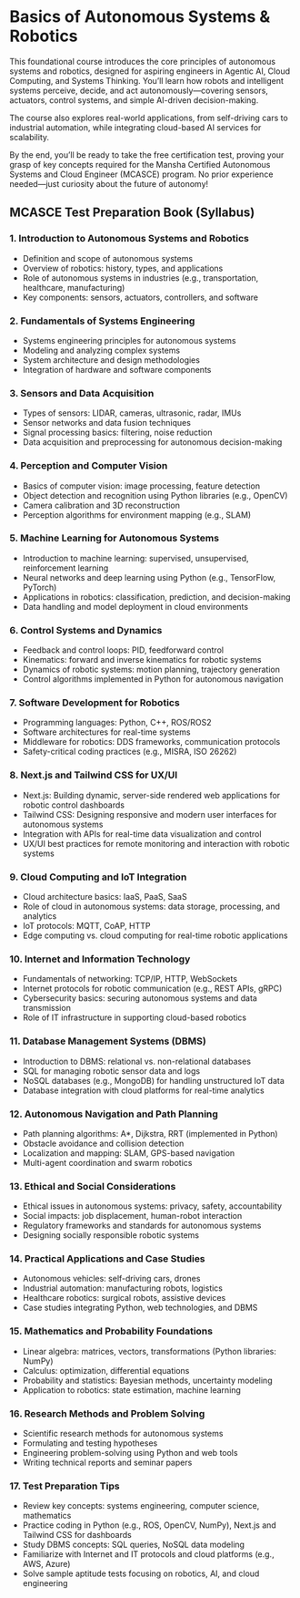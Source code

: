 # Basics of Autonomous Systems & Robotics

This foundational course introduces the core principles of autonomous systems and robotics, designed for aspiring engineers in Agentic AI, Cloud Computing, and Systems Thinking. You’ll learn how robots and intelligent systems perceive, decide, and act autonomously—covering sensors, actuators, control systems, and simple AI-driven decision-making. 

The course also explores real-world applications, from self-driving cars to industrial automation, while integrating cloud-based AI services for scalability. 

By the end, you’ll be ready to take the free certification test, proving your grasp of key concepts required for the Mansha Certified Autonomous Systems and Cloud Engineer (MCASCE) program. No prior experience needed—just curiosity about the future of autonomy!


## MCASCE Test Preparation Book (Syllabus)

### 1. Introduction to Autonomous Systems and Robotics

- Definition and scope of autonomous systems
- Overview of robotics: history, types, and applications
- Role of autonomous systems in industries (e.g., transportation, healthcare, manufacturing)
- Key components: sensors, actuators, controllers, and software

### 2. Fundamentals of Systems Engineering

- Systems engineering principles for autonomous systems
- Modeling and analyzing complex systems
- System architecture and design methodologies
- Integration of hardware and software components

### 3. Sensors and Data Acquisition

- Types of sensors: LIDAR, cameras, ultrasonic, radar, IMUs
- Sensor networks and data fusion techniques
- Signal processing basics: filtering, noise reduction
- Data acquisition and preprocessing for autonomous decision-making

### 4. Perception and Computer Vision

- Basics of computer vision: image processing, feature detection
- Object detection and recognition using Python libraries (e.g., OpenCV)
- Camera calibration and 3D reconstruction
- Perception algorithms for environment mapping (e.g., SLAM)

### 5. Machine Learning for Autonomous Systems

- Introduction to machine learning: supervised, unsupervised, reinforcement learning
- Neural networks and deep learning using Python (e.g., TensorFlow, PyTorch)
- Applications in robotics: classification, prediction, and decision-making
- Data handling and model deployment in cloud environments

### 6. Control Systems and Dynamics

- Feedback and control loops: PID, feedforward control
- Kinematics: forward and inverse kinematics for robotic systems
- Dynamics of robotic systems: motion planning, trajectory generation
- Control algorithms implemented in Python for autonomous navigation

### 7. Software Development for Robotics

- Programming languages: Python, C++, ROS/ROS2
- Software architectures for real-time systems
- Middleware for robotics: DDS frameworks, communication protocols
- Safety-critical coding practices (e.g., MISRA, ISO 26262)

### 8. Next.js and Tailwind CSS for UX/UI

- Next.js: Building dynamic, server-side rendered web applications for robotic control dashboards
- Tailwind CSS: Designing responsive and modern user interfaces for autonomous systems
- Integration with APIs for real-time data visualization and control
- UX/UI best practices for remote monitoring and interaction with robotic systems

### 9. Cloud Computing and IoT Integration

- Cloud architecture basics: IaaS, PaaS, SaaS
- Role of cloud in autonomous systems: data storage, processing, and analytics
- IoT protocols: MQTT, CoAP, HTTP
- Edge computing vs. cloud computing for real-time robotic applications

### 10. Internet and Information Technology

- Fundamentals of networking: TCP/IP, HTTP, WebSockets
- Internet protocols for robotic communication (e.g., REST APIs, gRPC)
- Cybersecurity basics: securing autonomous systems and data transmission
- Role of IT infrastructure in supporting cloud-based robotics

### 11. Database Management Systems (DBMS)

- Introduction to DBMS: relational vs. non-relational databases
- SQL for managing robotic sensor data and logs
- NoSQL databases (e.g., MongoDB) for handling unstructured IoT data
- Database integration with cloud platforms for real-time analytics

### 12. Autonomous Navigation and Path Planning

- Path planning algorithms: A*, Dijkstra, RRT (implemented in Python)
- Obstacle avoidance and collision detection
- Localization and mapping: SLAM, GPS-based navigation
- Multi-agent coordination and swarm robotics

### 13. Ethical and Social Considerations

- Ethical issues in autonomous systems: privacy, safety, accountability
- Social impacts: job displacement, human-robot interaction
- Regulatory frameworks and standards for autonomous systems
- Designing socially responsible robotic systems

### 14. Practical Applications and Case Studies

- Autonomous vehicles: self-driving cars, drones
- Industrial automation: manufacturing robots, logistics
- Healthcare robotics: surgical robots, assistive devices
- Case studies integrating Python, web technologies, and DBMS

### 15. Mathematics and Probability Foundations

- Linear algebra: matrices, vectors, transformations (Python libraries: NumPy)
- Calculus: optimization, differential equations
- Probability and statistics: Bayesian methods, uncertainty modeling
- Application to robotics: state estimation, machine learning

### 16. Research Methods and Problem Solving

- Scientific research methods for autonomous systems
- Formulating and testing hypotheses
- Engineering problem-solving using Python and web tools
- Writing technical reports and seminar papers

### 17. Test Preparation Tips

- Review key concepts: systems engineering, computer science, mathematics
- Practice coding in Python (e.g., ROS, OpenCV, NumPy), Next.js and Tailwind CSS for dashboards
- Study DBMS concepts: SQL queries, NoSQL data modeling
- Familiarize with Internet and IT protocols and cloud platforms (e.g., AWS, Azure)
- Solve sample aptitude tests focusing on robotics, AI, and cloud engineering

